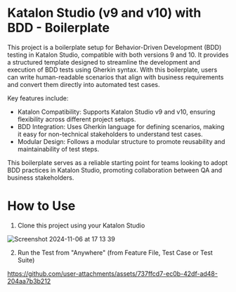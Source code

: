 # Katalon Studio (v9 and v10) with BDD - Boilerplate

This project is a boilerplate setup for Behavior-Driven Development (BDD) testing in Katalon Studio, compatible with both versions 9 and 10. It provides a structured template designed to streamline the development and execution of BDD tests using Gherkin syntax. With this boilerplate, users can write human-readable scenarios that align with business requirements and convert them directly into automated test cases.

Key features include:
- Katalon Compatibility: Supports Katalon Studio v9 and v10, ensuring flexibility across different project setups.
- BDD Integration: Uses Gherkin language for defining scenarios, making it easy for non-technical stakeholders to understand test cases.
- Modular Design: Follows a modular structure to promote reusability and maintainability of test steps.

This boilerplate serves as a reliable starting point for teams looking to adopt BDD practices in Katalon Studio, promoting collaboration between QA and business stakeholders.

# How to Use
1. Clone this project using your Katalon Studio

![Screenshot 2024-11-06 at 17 13 39](https://github.com/user-attachments/assets/0074891a-e4c4-427f-9b69-cd16ee867e71)

2. Run the Test from "Anywhere" (from Feature File, Test Case or Test Suite)

https://github.com/user-attachments/assets/737ffcd7-ec0b-42df-ad48-204aa7b3b212
